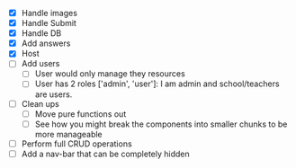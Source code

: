 - [x] Handle images
- [x] Handle Submit
- [x] Handle DB
- [x] Add answers
- [x] Host
- [ ] Add users
  - [ ] User would only manage they resources
  - [ ] User has 2 roles ['admin', 'user']: I am admin and school/teachers are users.
- [ ] Clean ups
  - [ ] Move pure functions out
  - [ ] See how you might break the components into smaller chunks to be more manageable
- [ ] Perform full CRUD operations
- [ ] Add a nav-bar that can be completely hidden
